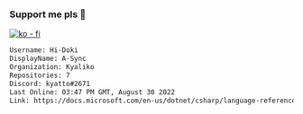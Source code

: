 ### Support me pls 🙏

[![ko - fi](https://ko-fi.com/img/githubbutton_sm.svg)](https://ko-fi.com/O5O4D6DP7)

  ```txt
  Username: Hi-Doki
  DisplayName: A-Sync
  Organization: Kyaliko
  Repositories: 7
  Discord: kyatto#2671
  Last Online: 03:47 PM GMT, August 30 2022
  Link: https://docs.microsoft.com/en-us/dotnet/csharp/language-reference/keywords/async
  ```       